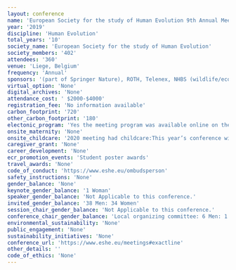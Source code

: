 ```yaml
---
layout: conference 
name: 'European Society for the study of Human Evolution 9th Annual Meeting'
year: '2019'
discipline: 'Human Evolution'
total_years: '10'
society_name: 'European Society for the study of Human Evolution'
society_members: '402'
attendees: '360'
venue: 'Liege, Belgium'
frequency: 'Annual'
sponsors: '(part of Springer Nature), ROTH, Telenex, NHBS (wildlife/ecology/conservation)'
virtual_option: 'None'
digital_archives: 'None'
attendance_cost: ' $2000-$4000'
registration_fee: 'No information available'
carbon_footprint: '720'
other_carbon_footprint: '180'
electonic_program: 'Yes the meeting program was available online on the conference website.'
onsite_maternity: 'None'
onsite_childcare: '2020 meeting had childcare:This year’s conference will include childcare for parents who wish to attend the conference. Childcare will be offered at no additional cost and will be available all day. It will be provided by a reputable, certified and insured local company. Spaces are limited to 5 (0-3 year olds) and 15 (3-12 year olds). Please register your interest for on-site childcare during registration, and include information such as the language your child speaks, dietary restrictions, allergies, or other important information.'
caregiver_grant: 'None'
career_development: 'None'
ecr_promotion_events: 'Student poster awards'
travel_awards: 'None'
code_of_conduct: 'https://www.eshe.eu/ombudsperson'
safety_instructions: 'None'
gender_balance: 'None'
keynote_gender_balance: '1 Woman'
speaker_gender_balance: 'Not Applicable to this conference.'
invited_gender_balance: '38 Men: 34 Women'
session_chair_gender_balance: 'Not Applicable to this conference.'
conference_chair_gender_balance: 'Local organizing committee: 6 Men: 1 Woman'
environmental_sustainability: 'None'
public_engagement: 'None'
sustainability_initiatives: 'None'
conference_url: 'https://www.eshe.eu/meetings#exactline'
other_details: ''
code_of_ethics: 'None'
---
```

